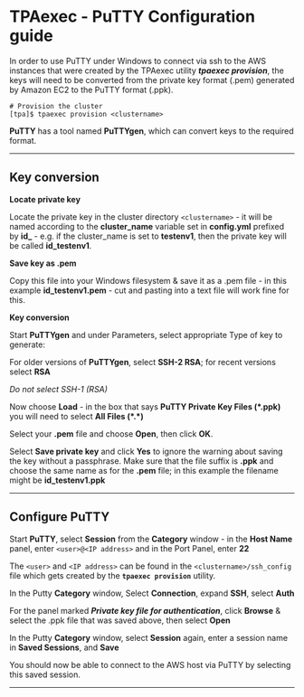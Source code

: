 TPAexec - PuTTY Configuration guide
===========================

In order to use PuTTY under Windows to connect via ssh to the AWS instances that were created by the TPAexec utility ***tpaexec provision***, the keys will need to be converted from the private key format (.pem) generated by Amazon EC2 to the PuTTY format (.ppk).

    # Provision the cluster
    [tpa]$ tpaexec provision <clustername>

**PuTTY** has a tool named **PuTTYgen**, which can convert keys to the required format.

------

## Key conversion

**Locate private key**

Locate the private key in the cluster directory `<clustername>` - it will be named according to the **cluster_name** variable set in **config.yml** prefixed by **id_** - e.g. if the cluster_name is set to **testenv1**, then the private key will be called **id_testenv1**.

**Save key as .pem**

Copy this file into your Windows filesystem & save it as a .pem file - in this example **id_testenv1.pem** - cut and pasting into a text file will work fine for this.

**Key conversion**

Start **PuTTYgen** and under Parameters, select appropriate Type of key to generate:

For older versions of **PuTTYgen**, select **SSH-2 RSA**; for recent versions select **RSA**

*Do not select SSH-1 (RSA)*

Now choose **Load** - in the box that says **PuTTY Private Key Files (*.ppk)** you will need to select **All Files (\*.\*)**

Select your **.pem** file and choose **Open**, then click **OK**.

Select **Save private key** and click **Yes** to ignore the warning about saving the key without a passphrase. Make sure that the file suffix is **.ppk** and choose the same name as for the **.pem** file; in this example the filename might be **id_testenv1.ppk**

------

## **Configure PuTTY**

Start **PuTTY**, select **Session** from the **Category** window - in the **Host Name** panel, enter `<user>@<IP address>` and in the Port Panel, enter **22**

The `<user>` and `<IP address>` can be found in the `<clustername>/ssh_config` file which gets created by the **`tpaexec provision`** utility.

In the Putty **Category** window, Select **Connection**, expand **SSH**, select **Auth**

For the panel marked ***Private key file for authentication***, click **Browse** & select the .ppk file that was saved  above, then select **Open**

In the Putty **Category** window, select **Session** again, enter a session name in **Saved Sessions**, and **Save**

You should now be able to connect to the AWS host via PuTTY by selecting this saved session.



------
